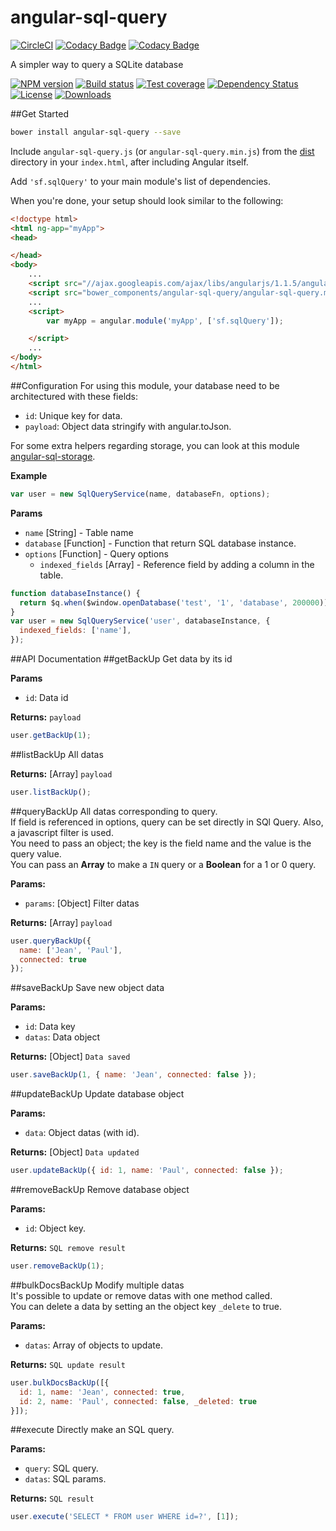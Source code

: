 # angular-sql-query

[![CircleCI](https://circleci.com/gh/SimpliField/angular-sql-query.svg?style=svg)](https://circleci.com/gh/SimpliField/angular-sql-query)
[![Codacy Badge](https://api.codacy.com/project/badge/Grade/67af78db2da041f5a2d0dd9ca52850dd)](https://www.codacy.com?utm_source=github.com&amp;utm_medium=referral&amp;utm_content=SimpliField/sf-frontend&amp;utm_campaign=Badge_Grade)
[![Codacy Badge](https://api.codacy.com/project/badge/Coverage/67af78db2da041f5a2d0dd9ca52850dd)](https://www.codacy.com?utm_source=github.com&amp;utm_medium=referral&amp;utm_content=SimpliField/sf-frontend&amp;utm_campaign=Badge_Coverage)

A simpler way to query a SQLite database

[![NPM version][npm-image]][npm-url]
[![Build status][travis-image]][travis-url]
[![Test coverage][coveralls-image]][coveralls-url]
[![Dependency Status][david-image]][david-url]
[![License][license-image]][license-url]
[![Downloads][downloads-image]][downloads-url]


##Get Started
```bash
bower install angular-sql-query --save
```
Include `angular-sql-query.js` (or `angular-sql-query.min.js`) from the [dist](https://github.com/SimpliField/angular-sql-query/blob/master/angular-sql-query.js) directory in your `index.html`, after including Angular itself.

Add `'sf.sqlQuery'` to your main module's list of dependencies.

When you're done, your setup should look similar to the following:

```html
<!doctype html>
<html ng-app="myApp">
<head>

</head>
<body>
    ...
    <script src="//ajax.googleapis.com/ajax/libs/angularjs/1.1.5/angular.min.js"></script>
    <script src="bower_components/angular-sql-query/angular-sql-query.min.js"></script>
    ...
    <script>
        var myApp = angular.module('myApp', ['sf.sqlQuery']);

    </script>
    ...
</body>
</html>
```
##Configuration
For using this module, your database need to be architectured with these fields:
- `id`: Unique key for data.
- `payload`: Object data stringify with angular.toJson.

For some extra helpers regarding storage, you can look at this module [angular-sql-storage](https://github.com/SimpliField/angular-sql-storage).

**Example**

```js
var user = new SqlQueryService(name, databaseFn, options);
```

**Params**
- `name` [String] - Table name
- `database` [Function] - Function that return SQL database instance.
- `options` [Function] - Query options
  - `indexed_fields` [Array] - Reference field by adding a column in the table.
```js
function databaseInstance() {
  return $q.when($window.openDatabase('test', '1', 'database', 200000));
}
var user = new SqlQueryService('user', databaseInstance, {
  indexed_fields: ['name'],
});
```

##API Documentation
##getBackUp
Get data by its id

**Params**
- `id`: Data id

**Returns:** `payload`

```js
user.getBackUp(1);
```

##listBackUp
All datas

**Returns:** [Array] `payload`

```js
user.listBackUp();
```

##queryBackUp
All datas corresponding to query.<br/>
If field is referenced in options, query can be set directly in SQl Query. Also, a javascript filter is used.<br/>
You need to pass an object; the key is the field name and the value is the query value.<br/>
You can pass an **Array** to make a `IN` query or a **Boolean** for a 1 or 0 query.

**Params:**
- `params`: [Object] Filter datas

**Returns:** [Array] `payload`

```js
user.queryBackUp({
  name: ['Jean', 'Paul'],
  connected: true
});
```

##saveBackUp
Save new object data

**Params:**
- `id`: Data key
- `datas`: Data object

**Returns:** [Object] `Data saved`

```js
user.saveBackUp(1, { name: 'Jean', connected: false });
```

##updateBackUp
Update database object

**Params:**
- `data`: Object datas (with id).

**Returns:** [Object] `Data updated`

```js
user.updateBackUp({ id: 1, name: 'Paul', connected: false });
```

##removeBackUp
Remove database object

**Params:**
- `id`: Object key.

**Returns:** `SQL remove result`

```js
user.removeBackUp(1);
```

##bulkDocsBackUp
Modify multiple datas<br/>
It's possible to update or remove datas with one method called.<br/>
You can delete a data by setting an the object key `_delete` to true.

**Params:**
- `datas`: Array of objects to update.

**Returns:** `SQL update result`

```js
user.bulkDocsBackUp([{
  id: 1, name: 'Jean', connected: true,
  id: 2, name: 'Paul', connected: false, _deleted: true
}]);
```

##execute
Directly make an SQL query.

**Params:**
- `query`: SQL query.
- `datas`: SQL params.

**Returns:** `SQL result`

```js
user.execute('SELECT * FROM user WHERE id=?', [1]);
```


[npm-image]: https://img.shields.io/npm/v/angular-sql-query.svg?style=flat-square
[npm-url]: https://npmjs.org/package/angular-sql-query
[travis-image]: https://img.shields.io/travis/SimpliField/angular-sql-query.svg?style=flat-square
[travis-url]: https://travis-ci.org/SimpliField/angular-sql-query
[coveralls-image]: https://img.shields.io/coveralls/SimpliField/angular-sql-query.svg?style=flat-square
[coveralls-url]: https://coveralls.io/r/SimpliField/angular-sql-query
[david-image]: http://img.shields.io/david/SimpliField/angular-sql-query.svg?style=flat-square
[david-url]: https://david-dm.org/SimpliField/angular-sql-query
[license-image]: http://img.shields.io/npm/l/angular-sql-query.svg?style=flat-square
[license-url]: LICENSE
[downloads-image]: http://img.shields.io/npm/dm/angular-sql-query.svg?style=flat-square
[downloads-url]: https://npmjs.org/package/angular-sql-query
